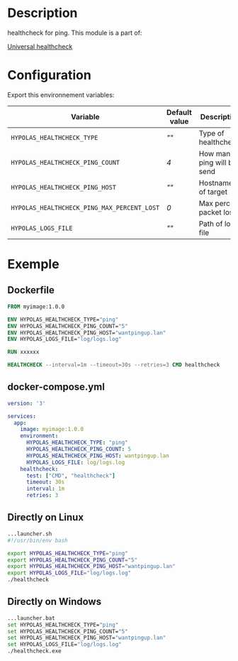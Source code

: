 # Description

healthcheck for ping. This module is a part of:

[Universal healthcheck](https://github.com/hypolas/healthcheck/releases)


# Configuration

Export this environnement variables:

| Variable | Default value |  Description|   Required |   Set on | 
|---|---|---|---|---|
| `HYPOLAS_HEALTHCHECK_TYPE`  | *""*  | Type of healthcheck  | **X** | **ping** |
| `HYPOLAS_HEALTHCHECK_PING_COUNT`  | *4*  | How many ping will be send  |
| `HYPOLAS_HEALTHCHECK_PING_HOST`  | *""*  | Hostname/IP of target   | **X**
| `HYPOLAS_HEALTHCHECK_PING_MAX_PERCENT_LOST`  | *0*  | Max percent packet lost  | 
| `HYPOLAS_LOGS_FILE`  | *""*  | Path of logs file  | **X**

# Exemple

## Dockerfile
```Dockerfile
FROM myimage:1.0.0

ENV HYPOLAS_HEALTHCHECK_TYPE="ping"
ENV HYPOLAS_HEALTHCHECK_PING_COUNT="5"
ENV HYPOLAS_HEALTHCHECK_PING_HOST="wantpingup.lan"
ENV HYPOLAS_LOGS_FILE="log/logs.log"

RUN xxxxxx

HEALTHCHECK --interval=1m --timeout=30s --retries=3 CMD healthcheck
```

## docker-compose.yml

```yaml
version: '3'

services:
  app:
    image: myimage:1.0.0
    environment:
      HYPOLAS_HEALTHCHECK_TYPE: "ping"
      HYPOLAS_HEALTHCHECK_PING_COUNT: 5
      HYPOLAS_HEALTHCHECK_PING_HOST: wantpingup.lan
      HYPOLAS_LOGS_FILE: log/logs.log
    healthcheck:
      test: ["CMD", "healthcheck"]
      timeout: 30s
      interval: 1m
      retries: 3
```

## Directly on Linux

```bash
...launcher.sh
#!/usr/bin/env bash

export HYPOLAS_HEALTHCHECK_TYPE="ping"
export HYPOLAS_HEALTHCHECK_PING_COUNT="5"
export HYPOLAS_HEALTHCHECK_PING_HOST="wantpingup.lan"
export HYPOLAS_LOGS_FILE="log/logs.log"
./healthcheck
```

## Directly on Windows

```bash
...launcher.bat
set HYPOLAS_HEALTHCHECK_TYPE="ping"
set HYPOLAS_HEALTHCHECK_PING_COUNT="5"
set HYPOLAS_HEALTHCHECK_PING_HOST="wantpingup.lan"
set HYPOLAS_LOGS_FILE="log/logs.log"
./healthcheck.exe
```